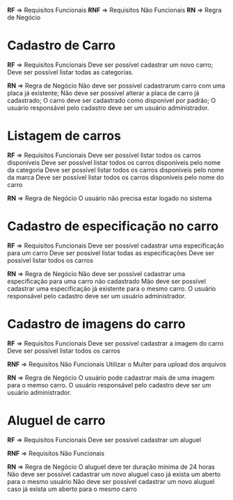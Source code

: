 **RF** => Requisitos Funcionais
**RNF** => Requisitos Não Funcionais
**RN** => Regra de Negócio


# Cadastro de Carro
**RF** => Requisitos Funcionais
Deve ser possível cadastrar um novo carro;
Deve ser possível listar todas as categorias.

**RN** => Regra de Negócio
Não deve ser possível cadastrarum carro com uma placa já existente;
Não deve ser possível alterar a placa de carro já cadastrado;
O carro deve ser cadastrado como disponível por padrão;
O usuário responsável pelo cadastro deve ser um usuário administrador.

# Listagem de carros

**RF** => Requisitos Funcionais
Deve ser possível listar todos os carros disponíveis
Deve ser possível listar todos os carros disponíveis pelo nome da categoria
Deve ser possível listar todos os carros disponíveis pelo nome da marca
Deve ser possível listar todos os carros disponíveis pelo nome do carro

**RN** => Regra de Negócio
O usuário não precisa estar logado no sistema

# Cadastro de especificação no carro

**RF** => Requisitos Funcionais
Deve ser possível cadastrar uma especificação para um carro
Deve ser possível listar todas as especificações
Deve ser possível listar todos os carros

**RN** => Regra de Negócio
Não deve ser possível cadastrar uma especificação para uma carro não cadastrado
Mão deve ser possível cadastrar uma especificação já existente para o mesmo carro.
O usuário responsável pelo cadastro deve ser um usuário administrador.


# Cadastro de imagens do carro

**RF** => Requisitos Funcionais
Deve ser possível cadastrar a imagem do carro
Deve ser possível listar todos os carros

**RNF** => Requisitos Não Funcionais
Utilizar o Multer para upload dos arquivos

**RN** => Regra de Negócio
O usuário pode cadastrar mais de uma imagem para o memso carro.
O usuário responsável pelo cadastro deve ser um usuário administrador.

# Aluguel de carro
**RF** => Requisitos Funcionais
Deve ser possível cadastrar um aluguel

**RNF** => Requisitos Não Funcionais

**RN** => Regra de Negócio
O aluguel deve ter duração mínima de 24 horas
Não deve ser possível cadastrar um novo aluguel caso já exista um aberto para o mesmo usuário
Não deve ser possível cadastrar um novo aluguel caso já exista um aberto para o mesmo carro
